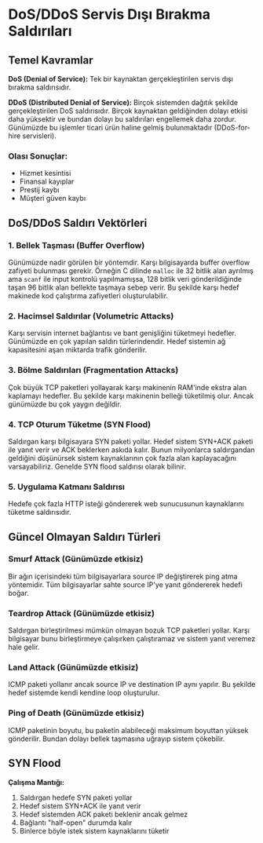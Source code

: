 # DoS/DDoS Servis Dışı Bırakma Saldırıları

## Temel Kavramlar

**DoS (Denial of Service):** Tek bir kaynaktan gerçekleştirilen servis dışı bırakma saldırısıdır.

**DDoS (Distributed Denial of Service):** Birçok sistemden dağıtık şekilde gerçekleştirilen DoS saldırısıdır. Birçok kaynaktan geldiğinden dolayı etkisi daha yüksektir ve bundan dolayı bu saldırıları engellemek daha zordur. Günümüzde bu işlemler ticari ürün haline gelmiş bulunmaktadır (DDoS-for-hire servisleri).

### Olası Sonuçlar:
- Hizmet kesintisi
- Finansal kayıplar
- Prestij kaybı
- Müşteri güven kaybı

## DoS/DDoS Saldırı Vektörleri

### 1. Bellek Taşması (Buffer Overflow)
Günümüzde nadir görülen bir yöntemdir. Karşı bilgisayarda buffer overflow zafiyeti bulunması gerekir. Örneğin C dilinde `malloc` ile 32 bitlik alan ayrılmış ama `scanf` ile input kontrolü yapılmamışsa, 128 bitlik veri gönderildiğinde taşan 96 bitlik alan bellekte taşmaya sebep verir. Bu şekilde karşı hedef makinede kod çalıştırma zafiyetleri oluşturulabilir.

### 2. Hacimsel Saldırılar (Volumetric Attacks)
Karşı servisin internet bağlantısı ve bant genişliğini tüketmeyi hedefler. Günümüzde en çok yapılan saldırı türlerindendir. Hedef sistemin ağ kapasitesini aşan miktarda trafik gönderilir.

### 3. Bölme Saldırıları (Fragmentation Attacks)
Çok büyük TCP paketleri yollayarak karşı makinenin RAM'inde ekstra alan kaplamayı hedefler. Bu şekilde karşı makinenin belleği tüketilmiş olur. Ancak günümüzde bu çok yaygın değildir.

### 4. TCP Oturum Tüketme (SYN Flood)
Saldırgan karşı bilgisayara SYN paketi yollar. Hedef sistem SYN+ACK paketi ile yanıt verir ve ACK beklerken askıda kalır. Bunun milyonlarca saldırgandan geldiğini düşünürsek sistem kaynaklarının çok fazla alan kaplayacağını varsayabiliriz. Genelde SYN flood saldırısı olarak bilinir.

### 5. Uygulama Katmanı Saldırısı
Hedefe çok fazla HTTP isteği göndererek web sunucusunun kaynaklarını tüketme saldırısıdır.

## Güncel Olmayan Saldırı Türleri

### Smurf Attack (Günümüzde etkisiz)
Bir ağın içerisindeki tüm bilgisayarlara source IP değiştirerek ping atma yöntemidir. Tüm bilgisayarlar sahte source IP'ye yanıt göndererek hedefi boğar.

### Teardrop Attack (Günümüzde etkisiz)
Saldırgan birleştirilmesi mümkün olmayan bozuk TCP paketleri yollar. Karşı bilgisayar bunu birleştirmeye çalışırken çalıştıramaz ve sistem yanıt veremez hale gelir.

### Land Attack (Günümüzde etkisiz)
ICMP paketi yollanır ancak source IP ve destination IP aynı yapılır. Bu şekilde hedef sistemde kendi kendine loop oluşturulur.

### Ping of Death (Günümüzde etkisiz)
ICMP paketinin boyutu, bu paketin alabileceği maksimum boyuttan yüksek gönderilir. Bundan dolayı bellek taşmasına uğrayıp sistem çökebilir.


## SYN Flood

**Çalışma Mantığı:**
1. Saldırgan hedefe SYN paketi yollar
2. Hedef sistem SYN+ACK ile yanıt verir
3. Hedef sistemden ACK paketi beklenir ancak gelmez
4. Bağlantı "half-open" durumda kalır
5. Binlerce böyle istek sistem kaynaklarını tüketir
